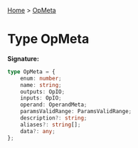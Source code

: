 [Home](../index.md) &gt; [OpMeta](./opmeta.md)

# Type OpMeta


<b>Signature:</b>

```typescript
type OpMeta = {
    enum: number;
    name: string;
    outputs: OpIO;
    inputs: OpIO;
    operand: OperandMeta;
    paramsValidRange: ParamsValidRange;
    description?: string;
    aliases?: string[];
    data?: any;
};
```
